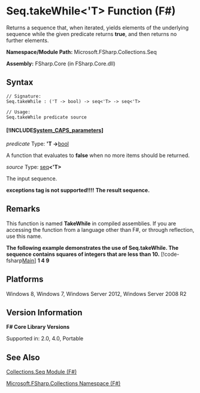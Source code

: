 # Seq.takeWhile<'T> Function (F#)

Returns a sequence that, when iterated, yields elements of the underlying sequence while the given predicate returns **true**, and then returns no further elements.

**Namespace/Module Path:** Microsoft.FSharp.Collections.Seq

**Assembly:** FSharp.Core (in FSharp.Core.dll)


## Syntax

```
// Signature:
Seq.takeWhile : ('T -> bool) -> seq<'T> -> seq<'T>

// Usage:
Seq.takeWhile predicate source
```

#### [!INCLUDE[System_CAPS_parameters](//System/Token/System_CAPS_parameters_md.md)]
*predicate*
Type: **'T -&gt;**[bool](http://msdn.microsoft.com/en-us/library/89c0cf9c-49ce-4207-a3be-555851a67dd5)


A function that evaluates to **false** when no more items should be returned.


*source*
Type: [seq](http://msdn.microsoft.com/en-us/library/2f0c87c6-8a0d-4d33-92a6-10d1d037ce75)**&lt;'T&gt;**


The input sequence.



**exceptions tag is not supported!!!!**
**The result sequence.**
## Remarks
This function is named **TakeWhile** in compiled assemblies. If you are accessing the function from a language other than F#, or through reflection, use this name.

**The following example demonstrates the use of Seq.takeWhile. The sequence contains squares of integers that are less than 10.**
[!code-fsharp[Main](snippets/fssequences/snippet170.fs)]
**1 4 9**
## Platforms
Windows 8, Windows 7, Windows Server 2012, Windows Server 2008 R2


## Version Information
**F# Core Library Versions**

Supported in: 2.0, 4.0, Portable




## See Also
[Collections.Seq Module &#40;F&#35;&#41;](Collections.Seq+Module+%28FSharp%29.md)

[Microsoft.FSharp.Collections Namespace &#40;F&#35;&#41;](Microsoft.FSharp.Collections+Namespace+%28FSharp%29.md)

